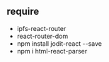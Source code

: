 ## require
* ipfs-react-router
* react-router-dom
* npm install jodit-react --save
* npm i html-react-parser
